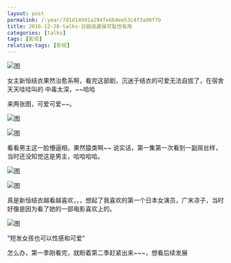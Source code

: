 ```yaml
---
layout: post
permalink: /:year/7d1d149d1a294fe6b4ee53c4f3a80f7b
title: 2016-12-28-talks-日剧逃避虽可耻但有用
categories: [talks]
tags: [影视]
relative-tags: [影视]
---
```


![图](https://gitee.com/linxingyang/at-2020-10-02-image/raw/master/image/T-talks/image/2016/2016-12-28/01.jpg)


女主新恒结衣果然治愈系啊，看完这部剧，沉迷于结衣的可爱无法自拔了，在宿舍天天哇哇叫的
中毒太深，~~哈哈

来两张图，可爱可爱~~。

![图](https://gitee.com/linxingyang/at-2020-10-02-image/raw/master/image/T-talks/image/2016/2016-12-28/02.png)

![图](https://gitee.com/linxingyang/at-2020-10-02-image/raw/master/image/T-talks/image/2016/2016-12-28/01.png)



看看男主这一脸懵逼相，果然猿类啊~~ 说实话，第一集第一次看到一副屌丝样，
当时还没知觉这是男主，哈哈哈哈。

![图](https://gitee.com/linxingyang/at-2020-10-02-image/raw/master/image/T-talks/image/2016/2016-12-28/03.png)

![图](https://gitee.com/linxingyang/at-2020-10-02-image/raw/master/image/T-talks/image/2016/2016-12-28/04.png)



真是新恒结衣越看越喜欢，，，想起了我喜欢的第一个日本女演员，广末凉子，当时
好像是因为看了她的一部电影喜欢上的。

![图](https://gitee.com/linxingyang/at-2020-10-02-image/raw/master/image/T-talks/image/2016/2016-12-28/gmlz.jpg)


"短发女孩也可以性感和可爱"


怎么办，第一季刚看完，就盼着第二季赶紧出来~~~，想看后续发展